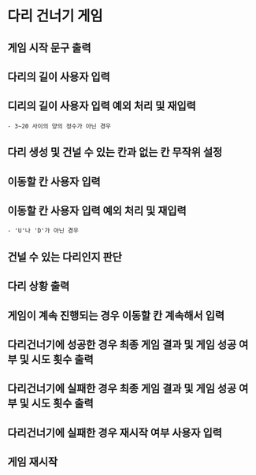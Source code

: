# 다리 건너기 게임
## 게임 시작 문구 출력
## 다리의 길이 사용자 입력
## 디리의 길이 사용자 입력 예외 처리 및 재입력
    - 3~20 사이의 양의 정수가 아닌 경우
## 다리 생성 및 건널 수 있는 칸과 없는 칸 무작위 설정
## 이동할 칸 사용자 입력
## 이동할 칸 사용자 입력 예외 처리 및 재입력
    - 'U'나 'D'가 아닌 경우
## 건널 수 있는 다리인지 판단
## 다리 상황 출력
## 게임이 계속 진행되는 경우 이동할 칸 계속해서 입력
## 다리건너기에 성공한 경우 최종 게임 결과 및 게임 성공 여부 및 시도 횟수 출력
## 다리건너기에 실패한 경우 최종 게임 결과 및 게임 성공 여부 및 시도 횟수 출력
## 다리건너기에 실패한 경우 재시작 여부 사용자 입력
## 게임 재시작